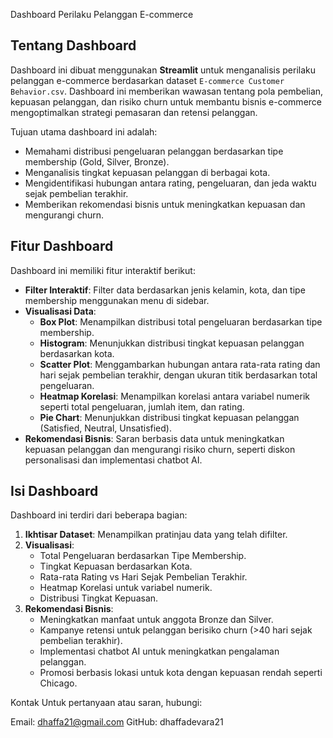 Dashboard Perilaku Pelanggan E-commerce

## Tentang Dashboard
Dashboard ini dibuat menggunakan **Streamlit** untuk menganalisis perilaku pelanggan e-commerce berdasarkan dataset `E-commerce Customer Behavior.csv`. Dashboard ini memberikan wawasan tentang pola pembelian, kepuasan pelanggan, dan risiko churn untuk membantu bisnis e-commerce mengoptimalkan strategi pemasaran dan retensi pelanggan.

Tujuan utama dashboard ini adalah:
- Memahami distribusi pengeluaran pelanggan berdasarkan tipe membership (Gold, Silver, Bronze).
- Menganalisis tingkat kepuasan pelanggan di berbagai kota.
- Mengidentifikasi hubungan antara rating, pengeluaran, dan jeda waktu sejak pembelian terakhir.
- Memberikan rekomendasi bisnis untuk meningkatkan kepuasan dan mengurangi churn.

## Fitur Dashboard
Dashboard ini memiliki fitur interaktif berikut:
- **Filter Interaktif**: Filter data berdasarkan jenis kelamin, kota, dan tipe membership menggunakan menu di sidebar.
- **Visualisasi Data**:
  - **Box Plot**: Menampilkan distribusi total pengeluaran berdasarkan tipe membership.
  - **Histogram**: Menunjukkan distribusi tingkat kepuasan pelanggan berdasarkan kota.
  - **Scatter Plot**: Menggambarkan hubungan antara rata-rata rating dan hari sejak pembelian terakhir, dengan ukuran titik berdasarkan total pengeluaran.
  - **Heatmap Korelasi**: Menampilkan korelasi antara variabel numerik seperti total pengeluaran, jumlah item, dan rating.
  - **Pie Chart**: Menunjukkan distribusi tingkat kepuasan pelanggan (Satisfied, Neutral, Unsatisfied).
- **Rekomendasi Bisnis**: Saran berbasis data untuk meningkatkan kepuasan pelanggan dan mengurangi risiko churn, seperti diskon personalisasi dan implementasi chatbot AI.

## Isi Dashboard
Dashboard ini terdiri dari beberapa bagian:
1. **Ikhtisar Dataset**: Menampilkan pratinjau data yang telah difilter.
2. **Visualisasi**:
   - Total Pengeluaran berdasarkan Tipe Membership.
   - Tingkat Kepuasan berdasarkan Kota.
   - Rata-rata Rating vs Hari Sejak Pembelian Terakhir.
   - Heatmap Korelasi untuk variabel numerik.
   - Distribusi Tingkat Kepuasan.
3. **Rekomendasi Bisnis**:
   - Meningkatkan manfaat untuk anggota Bronze dan Silver.
   - Kampanye retensi untuk pelanggan berisiko churn (>40 hari sejak pembelian terakhir).
   - Implementasi chatbot AI untuk meningkatkan pengalaman pelanggan.
   - Promosi berbasis lokasi untuk kota dengan kepuasan rendah seperti Chicago.
  
  

Kontak
Untuk pertanyaan atau saran, hubungi:

Email: dhaffa21@gmail.com
GitHub: dhaffadevara21
